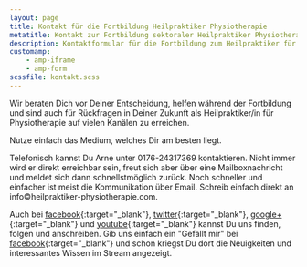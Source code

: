```yaml
---
layout: page
title: Kontakt für die Fortbildung Heilpraktiker Physiotherapie
metatitle: Kontakt zur Fortbildung sektoraler Heilpraktiker Physiotherapie
description: Kontaktformular für die Fortbildung zum Heilpraktiker für Physiotherapie
customamp:
    - amp-iframe
    - amp-form
scssfile: kontakt.scss
---
```


Wir beraten Dich vor Deiner Entscheidung, helfen während der Fortbildung und sind auch für Rückfragen in Deiner Zukunft als Heilpraktiker/in für Physiotherapie auf vielen Kanälen zu erreichen.

Nutze einfach das Medium, welches Dir am besten liegt.

Telefonisch kannst Du Arne unter 0176-24317369 kontaktieren. Nicht immer wird er direkt erreichbar sein, freut sich aber über eine Mailboxnachricht und meldet sich dann schnellstmöglich zurück.
Noch schneller und einfacher ist meist die Kommunikation über Email.
Schreib einfach direkt an info©heilpraktiker-physiotherapie.com.





Auch bei [facebook]({{site.facebook_url}}){:target="_blank"}, [twitter]({{site.twitter_url}}){:target="_blank"}, [google+]({{site.googleplus_url}}){:target="_blank"} und [youtube]({{site.youtube_url}}){:target="_blank"} kannst Du uns finden, folgen und anschreiben.
Gib uns einfach ein "Gefällt mir" bei [facebook]({{site.facebook_url}}){:target="_blank"} und schon kriegst Du dort die Neuigkeiten und interessantes Wissen im Stream angezeigt.
<br/>









